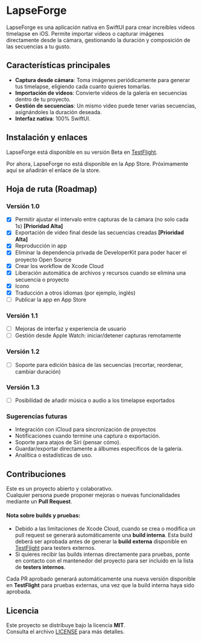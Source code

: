 # LapseForge

LapseForge es una aplicación nativa en SwiftUI para crear increíbles videos timelapse en iOS. Permite importar videos o capturar imágenes directamente desde la cámara, gestionando la duración y composición de las secuencias a tu gusto.

## Características principales

- **Captura desde cámara**: Toma imágenes periódicamente para generar tus timelapse, eligiendo cada cuanto quieres tomarlas.
- **Importación de videos**: Convierte videos de la galería en secuencias dentro de tu proyecto.
- **Gestión de secuencias**: Un mismo video puede tener varias secuencias, asignándoles la duración deseada.
- **Interfaz nativa**: 100% SwiftUI.

## Instalación y enlaces
LapseForge está disponible en su versión Beta en [TestFlight](https://testflight.apple.com/join/d1d4GbyH "TestFlight").

Por ahora, LapseForge no está disponible en la App Store. Próximamente aquí se añadirán el enlace de la store.

## Hoja de ruta (Roadmap)

### Versión 1.0
- [X] Permitir ajustar el intervalo entre capturas de la cámara (no solo cada 1s) **[Prioridad Alta]**
- [X] Exportación de video final desde las secuencias creadas **[Prioridad Alta]**
- [X] Reproducción in app
- [X] Eliminar la dependencia privada de DeveloperKit para poder hacer el proyecto Open Source
- [X] Crear los workflow de Xcode Cloud
- [X] Liberación automática de archivos y recursos cuando se elimina una secuencia o proyecto
- [X] Icono
- [X] Traducción a otros idiomas (por ejemplo, inglés)
- [ ] Publicar la app en App Store

### Versión 1.1
- [ ] Mejoras de interfaz y experiencia de usuario
- [ ] Gestión desde Apple Watch: iniciar/detener capturas remotamente

### Versión 1.2
- [ ] Soporte para edición básica de las secuencias (recortar, reordenar, cambiar duración)

### Versión 1.3
- [ ] Posibilidad de añadir música o audio a los timelapse exportados

### Sugerencias futuras
- Integración con iCloud para sincronización de proyectos
- Notificaciones cuando termine una captura o exportación.
- Soporte para atajos de Siri (pensar cómo).
- Guardar/exportar directamente a álbumes específicos de la galería.
- Analítica o estadísticas de uso.

## Contribuciones
Este es un proyecto abierto y colaborativo.  
Cualquier persona puede proponer mejoras o nuevas funcionalidades mediante un **Pull Request**.  

#### **Nota sobre builds y pruebas:**
- Debido a las limitaciones de Xcode Cloud, cuando se crea o modifica un pull request se generará automáticamente una **build interna**. Esta build deberá ser aprobada antes de generar la **build externa** disponible en [TestFlight](https://testflight.apple.com/join/d1d4GbyH) para testers externos.  
- Si quieres recibir las builds internas directamente para pruebas, ponte en contacto con el mantenedor del proyecto para ser incluido en la lista de **testers internos**.  

Cada PR aprobado generará automáticamente una nueva versión disponible en **TestFlight** para pruebas externas, una vez que la build interna haya sido aprobada.

## Licencia
Este proyecto se distribuye bajo la licencia **MIT**.  
Consulta el archivo [LICENSE](./LICENSE) para más detalles.
